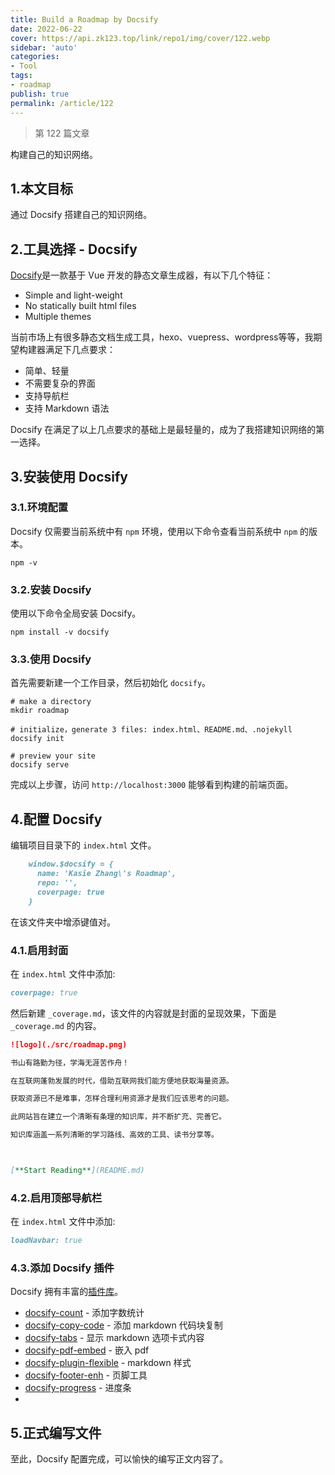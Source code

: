 ```yaml
---
title: Build a Roadmap by Docsify
date: 2022-06-22
cover: https://api.zk123.top/link/repo1/img/cover/122.webp
sidebar: 'auto'
categories:
- Tool
tags:
- roadmap 
publish: true
permalink: /article/122
---
```


> 第 122 篇文章

构建自己的知识网络。
<!-- more -->

## 1.本文目标
通过 Docsify 搭建自己的知识网络。

## 2.工具选择 - Docsify
[Docsify](https://docsify.js.org/)是一款基于 Vue 开发的静态文章生成器，有以下几个特征：

- Simple and light-weight
- No statically built html files
- Multiple themes

当前市场上有很多静态文档生成工具，hexo、vuepress、wordpress等等，我期望构建器满足下几点要求：
- 简单、轻量
- 不需要复杂的界面
- 支持导航栏
- 支持 Markdown 语法

Docsify 在满足了以上几点要求的基础上是最轻量的，成为了我搭建知识网络的第一选择。

## 3.安装使用 Docsify
### 3.1.环境配置
Docsify 仅需要当前系统中有 `npm` 环境，使用以下命令查看当前系统中 `npm` 的版本。

```shell
npm -v
```

### 3.2.安装 Docsify
使用以下命令全局安装 Docsify。

```shell
npm install -v docsify
```

### 3.3.使用 Docsify
首先需要新建一个工作目录，然后初始化 `docsify`。

```shell
# make a directory
mkdir roadmap

# initialize，generate 3 files: index.html、README.md、.nojekyll
docsify init

# preview your site
docsify serve
```

完成以上步骤，访问 `http://localhost:3000` 能够看到构建的前端页面。

## 4.配置 Docsify
编辑项目目录下的 `index.html` 文件。

```md
    window.$docsify = {
      name: 'Kasie Zhang\'s Roadmap',
      repo: '',
      coverpage: true
    }
```

在该文件夹中增添键值对。

### 4.1.启用封面
在 `index.html` 文件中添加:

```md
coverpage: true
```

然后新建 `_coverage.md`，该文件的内容就是封面的呈现效果，下面是 `_coverage.md` 的内容。

```md
![logo](./src/roadmap.png)

书山有路勤为径，学海无涯苦作舟！

在互联网蓬勃发展的时代，借助互联网我们能方便地获取海量资源。

获取资源已不是难事，怎样合理利用资源才是我们应该思考的问题。

此网站旨在建立一个清晰有条理的知识库，并不断扩充、完善它。

知识库涵盖一系列清晰的学习路线、高效的工具、读书分享等。



[**Start Reading**](README.md)
```

### 4.2.启用顶部导航栏
在 `index.html` 文件中添加:

```md
loadNavbar: true
```

### 4.3.添加 Docsify 插件
Docsify 拥有丰富的[插件库](https://docsify.js.org/#/awesome?id=plugins)。

- [docsify-count](https://github.com/827652549/docsify-count) - 添加字数统计
- [docsify-copy-code](https://github.com/jperasmus/docsify-copy-code) - 添加 markdown 代码块复制
- [docsify-tabs](https://jhildenbiddle.github.io/docsify-tabs/#/) - 显示 markdown 选项卡式内容
- [docsify-pdf-embed](https://github.com/lazypanda10117/docsify-pdf-embed) - 嵌入 pdf
- [docsify-plugin-flexible](https://github.com/fzankl/docsify-plugin-flexible-alerts) - markdown 样式
- [docsify-footer-enh](https://github.com/erickjx/docsify-footer-enh) - 页脚工具
- [docsify-progress](https://github.com/HerbertHe/docsify-progress) - 进度条
- 

## 5.正式编写文件
至此，Docsify 配置完成，可以愉快的编写正文内容了。